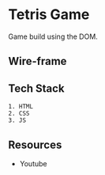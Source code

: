 <h1>Tetris Game</h1>

Game build using the DOM.

## Wire-frame


## Tech Stack
    1. HTML
    2. CSS
    3. JS

## Resources

 - Youtube